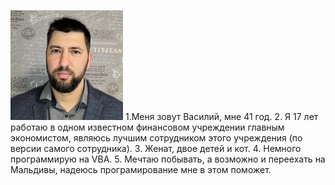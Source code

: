 
![](/i.jpg  "Василий Соколов ")
1.Меня зовут Василий, мне 41 год.
2. Я 17 лет работаю в одном известном финансовом учреждении главным экономистом, являюсь лучшим сотрудником этого учреждения (по версии самого сотрудника).
3. Женат, двое детей и кот.
4. Немного программирую на VBA.
5. Мечтаю побывать, а возможно и переехать на Мальдивы, надеюсь програмирование мне в этом поможет.